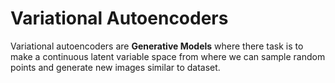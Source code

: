 # Variational Autoencoders
Variational autoencoders are **Generative Models** where there task is to make a continuous latent variable space from where we can sample random points and generate new images similar to dataset. 
